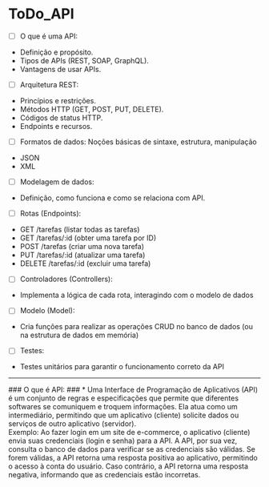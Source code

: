 # ToDo_API

- [ ] O que é uma API:
 * Definição e propósito.
 * Tipos de APIs (REST, SOAP, GraphQL).
 * Vantagens de usar APIs.

- [ ] Arquitetura REST:
* Princípios e restrições.
* Métodos HTTP (GET, POST, PUT, DELETE).
* Códigos de status HTTP.
* Endpoints e recursos.

- [ ] Formatos de dados:
Noções básicas de sintaxe, estrutura, manipulação
* JSON
* XML

- [ ] Modelagem de dados:
* Definição, como funciona e como se relaciona com API.

- [ ] Rotas (Endpoints):
* GET /tarefas (listar todas as tarefas)
* GET /tarefas/:id (obter uma tarefa por ID)
* POST /tarefas (criar uma nova tarefa)
* PUT /tarefas/:id (atualizar uma tarefa)
* DELETE /tarefas/:id (excluir uma tarefa)

- [ ] Controladores (Controllers):
* Implementa a lógica de cada rota, interagindo com o modelo de dados

- [ ] Modelo (Model):
* Cria funções para realizar as operações CRUD no banco de dados (ou na estrutura de dados em memória)

- [ ] Testes:
* Testes unitários para garantir o funcionamento correto da API
<hr>
### O que é API: ###
* Uma Interface de Programação de Aplicativos (API) é um conjunto de regras e especificações que permite que diferentes softwares se comuniquem e troquem informações. Ela atua    como um intermediário, permitindo que um aplicativo (cliente) solicite dados ou serviços de outro aplicativo (servidor). <br>
  Exemplo: Ao fazer login em um site de e-commerce, o aplicativo (cliente) envia suas credenciais (login e senha) para a API. A API, por sua vez, consulta o banco de dados para   verificar se as credenciais são válidas. Se forem válidas, a API retorna uma resposta positiva ao aplicativo, permitindo o acesso à conta do usuário. Caso contrário, a API      retorna uma resposta negativa, informando que as credenciais estão incorretas.
